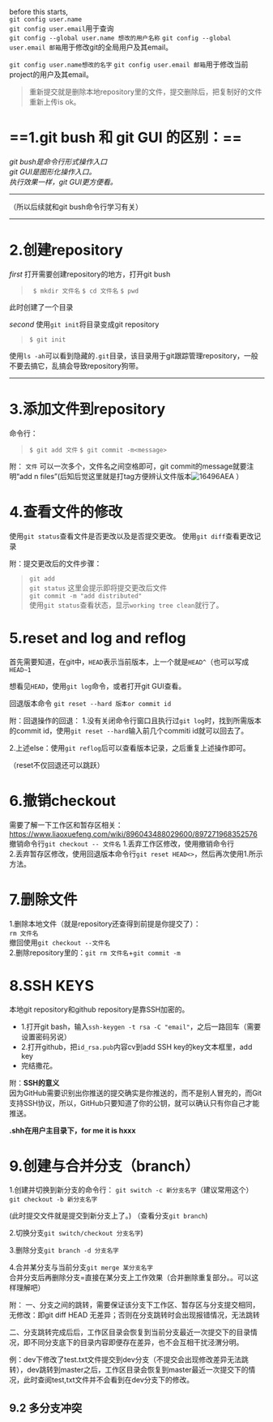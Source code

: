 before this starts,<br>`git config user.name`<br>`git config user.email`用于查询<br>
`git config --global user.name 想改的用户名称`
`git config --global user.email 邮箱`用于修改git的全局用户及其email。

`git config user.name想改的名字`
`git config user.email 邮箱`用于修改当前project的用户及其email。

>重新提交就是删除本地repository里的文件，提交删除后，把复制好的文件重新上传is ok。



# ==1.git bush 和 git GUI 的区别：==

*git bush是命令行形式操作入口<br>git GUI是图形化操作入口。<br>执行效果一样，git GUI更方便看。*
***
（所以后续就和git bush命令行学习有关）
***
# 2.创建repository
*first*
打开需要创建repository的地方，打开git bush
>` $ mkdir 文件名`
> `$ cd 文件名`
> `$ pwd`

此时创建了一个目录


*second*
使用`git init`将目录变成git repository
>`$ git init`

使用`ls -ah`可以看到隐藏的`.git`目录，该目录用于git跟踪管理repository，一般不要去搞它，乱搞会导致repository狗带。
***
# 3.添加文件到repository
命令行：
>`$ git add 文件`
>`$ git commit -m<message>`

附：
`文件` 可以一次多个，文件名之间空格即可，git commit的message就要注明“add n files”(后知后觉这里就是打tag方便辨认文件版本![16496AEA](https://user-images.githubusercontent.com/116988892/199697298-c7260efc-7325-4dc0-930f-0a601ec0425d.png)
）

# 4.查看文件的修改
使用`git status`查看文件是否更改以及是否提交更改。
使用`git diff`查看更改记录

附：提交更改后的文件步骤：
>`git add`<br>
>`git status` 这里会提示即将提交更改后文件<br>
>`git commit -m "add distributed"`<br>
>使用`git status`查看状态，显示`working tree clean`就行了。

# 5.reset and log and reflog
首先需要知道，在git中，`HEAD`表示当前版本，上一个就是`HEAD^`（也可以写成`HEAD~1`

想看见`HEAD`，使用`git log`命令，或者打开git GUI查看。

回退版本命令 `git reset --hard 版本or commit id`

附：回退操作的回退：
1.没有关闭命令行窗口且执行过`git log`时，找到所需版本的commit id，使用`git reset --hard`输入前几个commiti id就可以回去了。

2.上述else：使用`git reflog`后可以查看版本记录，之后重复上述操作即可。

（reset不仅回退还可以跳跃）

# 6.撤销checkout
需要了解一下工作区和暂存区相关：<https://www.liaoxuefeng.com/wiki/896043488029600/897271968352576> <br>
撤销命令行`git checkout -- 文件名`
1.丢弃工作区修改，使用撤销命令行<br>
2.丢弃暂存区修改，使用回退版本命令行`git reset HEAD<>`，然后再次使用1.所示方法。

# 7.删除文件
1.删除本地文件（就是repository还查得到前提是你提交了）：<br>`rm 文件名` <br>撤回使用`git checkout --文件名` <br>
2.删除repository里的：`git rm 文件名`+`git commit -m` <br>

# 8.SSH KEYS
本地git repository和github repository是靠SSH加密的。<br>
* 1.打开git bash，输入`ssh-keygen -t rsa -C "email"`，之后一路回车（需要设置密码另说）
* 2.打开github，把`id_rsa.pub`内容cv到add SSH key的key文本框里，add key
* 完结撒花。

附：**SSH的意义**<br>
因为GitHub需要识别出你推送的提交确实是你推送的，而不是别人冒充的，而Git支持SSH协议，所以，GitHub只要知道了你的公钥，就可以确认只有你自己才能推送。<br>

**.shh在用户主目录下，for me it is hxxx**



# 9.创建与合并分支（branch）

1.创建并切换到新分支的命令行：
`git switch -c 新分支名字`（建议常用这个）<br>
`git checkout -b 新分支名字`

(此时提交文件就是提交到新分支上了。)
（查看分支`git branch`)

2.切换分支`git switch/checkout 分支名字`)

3.删除分支`git branch -d 分支名字`

4.合并某分支与当前分支`git merge 某分支名字`<br>合并分支后再删除分支=直接在某分支上工作效果（合并删除重复部分。。可以这样理解吧）

附：
一、分支之间的跳转，需要保证该分支下工作区、暂存区与分支提交相同，无修改：即git diff HEAD 无差异；否则在分支跳转时会出现报错情况，无法跳转

二、分支跳转完成后后，工作区目录会恢复到当前分支最近一次提交下的目录情况，即不同分支底下的目录内容即便存在差异，也不会互相干扰泾渭分明。

例：dev下修改了test.txt文件提交到dev分支（不提交会出现修改差异无法跳转），dev跳转到master之后，工作区目录会恢复到master最近一次提交下的情况，此时查阅test,txt文件并不会看到在dev分支下的修改。

## 9.2 多分支冲突
